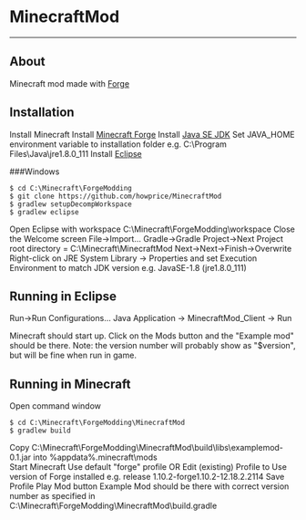 # MinecraftMod

---

## About

Minecraft mod made with [Forge](https://files.minecraftforge.net/)

## Installation

Install Minecraft
Install [Minecraft Forge](https://files.minecraftforge.net/)
Install [Java SE JDK](http://www.oracle.com/technetwork/java/javase/downloads/jdk8-downloads-2133151.html)
Set JAVA_HOME environment variable to installation folder e.g. C:\Program Files\Java\jre1.8.0_111
Install [Eclipse](https://eclipse.org/downloads/eclipse-packages/)

###Windows

	$ cd C:\Minecraft\ForgeModding
	$ git clone https://github.com/howprice/MinecraftMod
	$ gradlew setupDecompWorkspace
	$ gradlew eclipse
	
Open Eclipse with workspace C:\Minecraft\ForgeModding\workspace
Close the Welcome screen
File->Import... Gradle->Gradle Project->Next  Project root directory = C:\Minecraft\MinecraftMod Next->Next->Finish->Overwrite
Right-click on JRE System Library -> Properties and set Execution Environment to match JDK version e.g. JavaSE-1.8 (jre1.8.0_111)

## Running in Eclipse

Run->Run Configurations... Java Application -> MinecraftMod_Client -> Run

Minecraft should start up.
Click on the Mods button and the "Example mod" should be there. Note: the version number will probably show as "$version", but will be fine when run in game.

## Running in Minecraft

Open command window

	$ cd C:\Minecraft\ForgeModding\MinecraftMod
	$ gradlew build

Copy C:\Minecraft\ForgeModding\MinecraftMod\build\libs\examplemod-0.1.jar into %appdata%\.minecraft\mods\
Start Minecraft 
Use default "forge" profile OR Edit (existing) Profile to Use version of Forge installed e.g. release 1.10.2-forge1.10.2-12.18.2.2114  Save Profile
Play
Mod button
Example Mod should be there with correct version number as specified in C:\Minecraft\ForgeModding\MinecraftMod\build.gradle 
